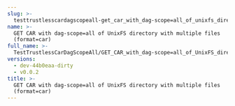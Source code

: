 ```yaml
---
slug: >-
  testtrustlesscardagscopeall-get_car_with_dag-scope=all_of_unixfs_directory_with_multiple_files_(format=car)
name: >-
  GET CAR with dag-scope=all of UnixFS directory with multiple files
  (format=car)
full_name: >-
  TestTrustlessCarDagScopeAll/GET_CAR_with_dag-scope=all_of_UnixFS_directory_with_multiple_files_(format=car)
versions:
  - dev-44b0eaa-dirty
  - v0.0.2
title: >-
  GET CAR with dag-scope=all of UnixFS directory with multiple files
  (format=car)
---
```


